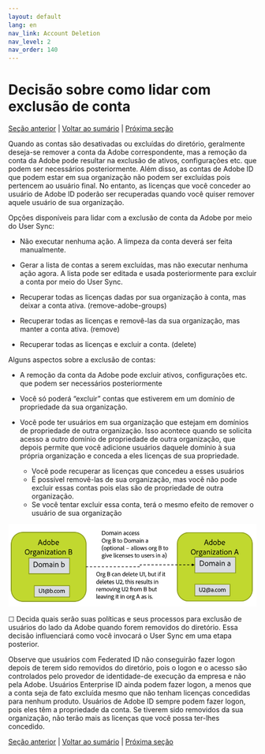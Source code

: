 ```yaml
---
layout: default
lang: en
nav_link: Account Deletion
nav_level: 2
nav_order: 140
---
```


# Decisão sobre como lidar com exclusão de conta

[Seção anterior](layout_products.md) \| [Voltar ao sumário](index.md) \|  [Próxima seção](setup_adobeio.md)


Quando as contas são desativadas ou excluídas do diretório, geralmente deseja-se remover a conta da Adobe correspondente, mas a remoção da conta da Adobe pode resultar na exclusão de ativos, configurações etc. que podem ser necessários posteriormente.  Além disso, as contas de Adobe ID que podem estar em sua organização não podem ser excluídas pois pertencem ao usuário final.  No entanto, as licenças que você conceder ao usuário de Adobe ID poderão ser recuperadas quando você quiser remover aquele usuário de sua organização.


Opções disponíveis para lidar com a exclusão de conta da Adobe por meio do User Sync:

  - Não executar nenhuma ação.  A limpeza da conta deverá ser feita manualmente.

  - Gerar a lista de contas a serem excluídas, mas não executar nenhuma ação agora.  A lista pode ser editada e usada posteriormente para excluir a conta por meio do User Sync.

  - Recuperar todas as licenças dadas por sua organização à conta, mas deixar a conta ativa. (remove-adobe-groups)

  - Recuperar todas as licenças e removê-las da sua organização, mas manter a conta ativa.  (remove)

  - Recuperar todas as licenças e excluir a conta.  (delete)


Alguns aspectos sobre a exclusão de contas:

  - A remoção da conta da Adobe pode excluir ativos, configurações etc. que podem ser necessários posteriormente
 
  - Você só poderá “excluir” contas que estiverem em um domínio de propriedade da sua organização.
  - Você pode ter usuários em sua organização que estejam em domínios de propriedade de outra organização.  Isso acontece quando se solicita acesso a outro domínio de propriedade de outra organização, que depois permite que você adicione usuários daquele domínio à sua própria organização e conceda a eles licenças de sua propriedade.
    - Você pode recuperar as licenças que concedeu a esses usuários
    - É possível removê-las de sua organização, mas você não pode excluir essas contas pois elas são de propriedade de outra organização.
    - Se você tentar excluir essa conta, terá o mesmo efeito de remover o usuário de sua organização

![orgs](images/decide_deletion_multi_org.png)

&#9744; Decida quais serão suas políticas e seus processos para exclusão de usuários do lado da Adobe quando forem removidos do diretório.  Essa decisão influenciará como você invocará o User Sync em uma etapa posterior.

Observe que usuários com Federated ID não conseguirão fazer logon depois de terem sido removidos do diretório, pois o logon e o acesso são controlados pelo provedor de identidade-de execução da empresa e não pela Adobe.  Usuários Enterprise ID ainda podem fazer logon, a menos que a conta seja de fato excluída mesmo que não tenham licenças concedidas para nenhum produto.  Usuários de Adobe ID sempre podem fazer logon, pois eles têm a propriedade da conta.  Se tiverem sido removidos da sua organização, não terão mais as licenças que você possa ter-lhes concedido.


[Seção anterior](layout_products.md) \| [Voltar ao sumário](index.md) \|  [Próxima seção](setup_adobeio.md)

